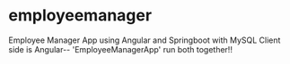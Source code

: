 # employeemanager
Employee Manager App using Angular and Springboot with MySQL
Client side is Angular--  'EmployeeManagerApp'
run both together!!
